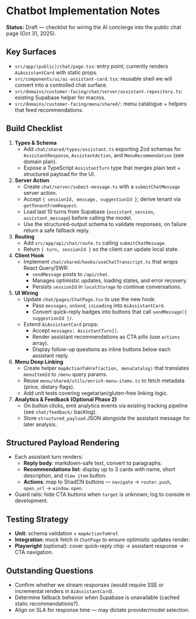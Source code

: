 # Chatbot Implementation Notes

**Status:** Draft — checklist for wiring the AI concierge into the public chat page (Oct 31, 2025).

## Key Surfaces
- `src/app/(public)/chat/page.tsx`: entry point; currently renders `AiAssistantCard` with static props.
- `src/components/ui/ai-assistant-card.tsx`: reusable shell we will convert into a controlled chat surface.
- `src/domains/customer-facing/chat/server/assistant.repository.ts`: existing Supabase helper for macros.
- `src/domains/customer-facing/menu/shared/`: menu catalogue + helpers that feed recommendations.

## Build Checklist
1. **Types & Schema**
   - Add `chat/shared/types/assistant.ts` exporting Zod schemas for `AssistantResponse`, `AssistantAction`, and `MenuRecommendation` (see domain plan).
   - Expose a TypeScript `AssistantTurn` type that merges plain text + structured payload for the UI.
2. **Server Action**
   - Create `chat/server/submit-message.ts` with a `submitChatMessage` server action.
   - Accept `{ sessionId, message, suggestionId }`; derive tenant via `getTenantFromRequest`.
   - Load last 10 turns from Supabase (`assistant_session`, `assistant_message`) before calling the model.
   - Use the structured-output schema to validate responses; on failure return a safe fallback reply.
3. **Routing**
   - Add `src/app/api/chat/route.ts` calling `submitChatMessage`.
   - Return `{ turn, sessionId }` so the client can update local state.
4. **Client Hook**
   - Implement `chat/shared/hooks/useChatTranscript.ts` that wraps React Query/SWR:
     - `sendMessage` posts to `/api/chat`.
     - Manages optimistic updates, loading states, and error recovery.
     - Persists `sessionId` in `localStorage` to continue conversations.
5. **UI Wiring**
   - Update `chat/pages/ChatPage.tsx` to use the new hook:
     - Pass `messages`, `onSend`, `isLoading` into `AiAssistantCard`.
     - Convert quick-reply badges into buttons that call `sendMessage({ suggestionId })`.
   - Extend `AiAssistantCard` props:
     - Accept `messages: AssistantTurn[]`.
     - Render assistant recommendations as CTA pills (use `actions` array).
     - Display follow-up questions as inline buttons below each assistant reply.
6. **Menu Deep Linking**
   - Create helper `mapActionToHref(action, menuCatalog)` that translates `menuItemId` to `/menu` query params.
   - Reuse `menu/shared/utils/enrich-menu-items.ts` to fetch metadata (price, dietary flags).
   - Add unit tests covering vegetarian/gluten-free linking logic.
7. **Analytics & Feedback (Optional Phase 2)**
   - On button clicks, emit analytics events via existing tracking pipeline (see `chat/feedback/` backlog).
   - Store `structured_payload` JSON alongside the assistant message for later analysis.

## Structured Payload Rendering
- Each assistant turn renders:
  - **Reply body**: markdown-safe text, convert to paragraphs.
  - **Recommendations list**: display up to 3 cards with name, short description, and `View item` button.
  - **Actions**: map to ShadCN buttons — `navigate` → `router.push`, `open_url` → `window.open`.
- Guard rails: hide CTA buttons when `target` is unknown; log to console in development.

## Testing Strategy
- **Unit**: schema validation + `mapActionToHref`.
- **Integration**: mock fetch in `ChatPage` to ensure optimistic updates render.
- **Playwright** (optional): cover quick-reply chip → assistant response → CTA navigation.

## Outstanding Questions
- Confirm whether we stream responses (would require SSE or incremental renders in `AiAssistantCard`).
- Determine fallback behavior when Supabase is unavailable (cached static recommendations?).
- Align on SLA for response time — may dictate provider/model selection.

